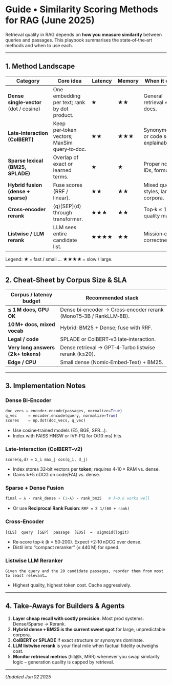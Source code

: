 # Guide • Similarity Scoring Methods for RAG (June 2025)

Retrieval quality in RAG depends on **how you measure similarity** between queries and passages.
This playbook summarises the state‑of‑the‑art methods and when to use each.

---
## 1. Method Landscape

| Category | Core idea | Latency | Memory | When it excels |
|----------|-----------|---------|--------|----------------|
| **Dense single‑vector** (dot / cosine) | One embedding per text; rank by dot product. | ★ | ★★ | General retrieval ≤ 5 M docs. |
| **Late‑interaction (ColBERT)** | Keep per‑token vectors; MaxSim query‑to‑doc. | ★★ | ★★★ | Synonym‑heavy or code search; explainability. |
| **Sparse lexical (BM25, SPLADE)** | Overlap of exact or learned terms. | ★ | ★ | Proper nouns, IDs, formulas. |
| **Hybrid fusion (dense + sparse)** | Fuse scores (RRF / linear). | ★★ | ★★ | Mixed query styles, large corpora. |
| **Cross‑encoder rerank** | ⟨q⟩[SEP]⟨d⟩ through transformer. | ★★★ | ★★ | Top‑k ≤ 100, quality matters. |
| **Listwise / LLM rerank** | LLM sees entire candidate list. | ★★★★ | ★★ | Mission‑critical correctness. |

Legend: ★ = fast / small … ★★★★ = slow / large.

---
## 2. Cheat‑Sheet by Corpus Size & SLA

| Corpus / latency budget | Recommended stack |
|-------------------------|-------------------|
| **≤ 1 M docs, GPU OK** | Dense bi‑encoder → Cross‑encoder rerank (MonoT5‑3B / RankLLM‑8B). |
| **10 M+ docs, mixed vocab** | Hybrid: BM25 + Dense; fuse with RRF. |
| **Legal / code** | SPLADE or ColBERT‑v3 late‑interaction. |
| **Very long answers (2 k+ tokens)** | Dense retrieval → GPT‑4‑Turbo listwise rerank (k≤20). |
| **Edge / CPU** | Small dense (Nomic‑Embed‑Text) + BM25. |

---
## 3. Implementation Notes

### Dense Bi‑Encoder
```python
doc_vecs = encoder.encode(passages, normalize=True)
q_vec     = encoder.encode(query, normalize=True)
scores    = np.dot(doc_vecs, q_vec)
```

* Use cosine‑trained models (E5, BGE, SFR…).
* Index with FAISS HNSW or IVF‑PQ for O(10 ms) hits.

### Late‑Interaction (ColBERT‑v2)
```text
score(q,d) = Σ_i max_j cos(q_i, d_j)
```
* Index stores 32‑bit vectors per **token**; requires 4‑10 × RAM vs. dense.
* Gains ≥+5 nDCG on code/FAQ vs. dense.

### Sparse + Dense Fusion
```python
final = λ · rank_dense + (1‑λ) · rank_bm25   # λ≈0.6 works well
```
* Or use **Reciprocal Rank Fusion**: `RRF = Σ 1/(60 + rank)`

### Cross‑Encoder
```text
[CLS]  query  [SEP]  passage  [EOS]  →  sigmoid(logit)
```
* Re‑score top‑k (k = 50‑200). Expect +2‑10 nDCG over dense.
* Distil into “compact reranker” (≤ 440 M) for speed.

### Listwise LLM Reranker
```prompt
Given the query and the 20 candidate passages, reorder them from most to least relevant…
```
* Highest quality, highest token cost. Cache aggressively.

---
## 4. Take‑Aways for Builders & Agents
1. **Layer cheap recall with costly precision.** Most prod systems: Dense/Sparse → Rerank.
2. **Hybrid dense + BM25 is the current sweet spot** for large, unpredictable corpora.
3. **ColBERT or SPLADE** if exact structure or synonyms dominate.
4. **LLM listwise rerank** is your final mile when factual fidelity outweighs cost.
5. **Monitor retrieval metrics** (hit@k, MRR) whenever you swap similarity logic – generation quality is capped by retrieval.

---
*Updated Jun 02 2025*
